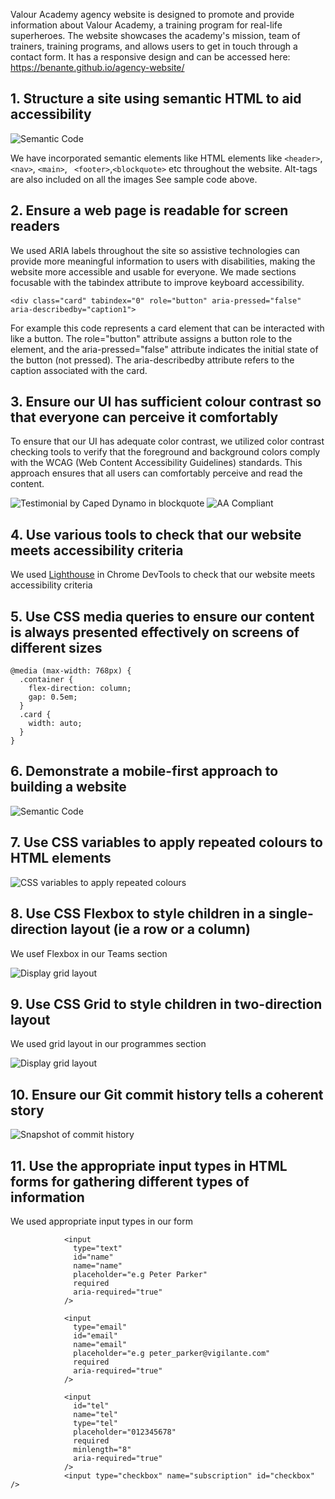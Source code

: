 Valour Academy agency website is designed to promote and provide information about Valour Academy, a training program for real-life superheroes. The website showcases the academy's mission, team of trainers, training programs, and allows users to get in touch through a contact form. It has a responsive design and can be accessed here: https://benante.github.io/agency-website/

## 1. Structure a site using semantic HTML to aid accessibility

<img src="../images/code.gif" alt="Semantic Code" style="max-width: 500px;">

We have incorporated semantic elements like HTML elements like `<header>`, `<nav>`, `<main>`, ` <footer>`,`<blockquote>` etc throughout the website. Alt-tags are also included on all the images See sample code above.

## 2. Ensure a web page is readable for screen readers

We used ARIA labels throughout the site so assistive technologies can provide more meaningful information to users with disabilities, making the website more accessible and usable for everyone. We made sections focusable with the tabindex attribute to improve keyboard accessibility.

```
<div class="card" tabindex="0" role="button" aria-pressed="false" aria-describedby="caption1">
```

For example this code represents a card element that can be interacted with like a button. The role="button" attribute assigns a button role to the element, and the aria-pressed="false" attribute indicates the initial state of the button (not pressed). The aria-describedby attribute refers to the caption associated with the card.

## 3. Ensure our UI has sufficient colour contrast so that everyone can perceive it comfortably

To ensure that our UI has adequate color contrast, we utilized color contrast checking tools to verify that the foreground and background colors comply with the WCAG (Web Content Accessibility Guidelines) standards. This approach ensures that all users can comfortably perceive and read the content.

<img src="../images/image.png" alt="Testimonial by Caped Dynamo in blockquote" style="max-width: 500px; max-height: 150px;">
<img src="../images/image-1.png" alt="AA Compliant" style="max-height: 150px;">
<!-- ![Alt text](image.png) -->

## 4. Use various tools to check that our website meets accessibility criteria

We used [Lighthouse](https://developer.chrome.com/docs/lighthouse/overview/) in Chrome DevTools to check that our website meets accessibility criteria

## 5. Use CSS media queries to ensure our content is always presented effectively on screens of different sizes

```
@media (max-width: 768px) {
  .container {
    flex-direction: column;
    gap: 0.5em;
  }
  .card {
    width: auto;
  }
}
```

## 6. Demonstrate a mobile-first approach to building a website

<img src="../images/mobile.gif" alt="Semantic Code" style="max-width: 500px;">

## 7. Use CSS variables to apply repeated colours to HTML elements

<img src="../images/colours.png" alt="CSS variables to apply repeated colours" style="max-width: 300px;">

## 8. Use CSS Flexbox to style children in a single-direction layout (ie a row or a column)

We usef Flexbox in our Teams section

<img src="../images/flex.png" alt="Display grid layout" style="max-width: 250px;">

## 9. Use CSS Grid to style children in two-direction layout

We used grid layout in our programmes section

<img src="../images/grid.png" alt="Display grid layout" style="max-width: 325px;">

## 10. Ensure our Git commit history tells a coherent story

<img src="../images/commits.png" alt="Snapshot of commit history" style="max-width: 325px;">

## 11. Use the appropriate input types in HTML forms for gathering different types of information

We used appropriate input types in our form

```
            <input
              type="text"
              id="name"
              name="name"
              placeholder="e.g Peter Parker"
              required
              aria-required="true"
            />

            <input
              type="email"
              id="email"
              name="email"
              placeholder="e.g peter_parker@vigilante.com"
              required
              aria-required="true"
            />

            <input
              id="tel"
              name="tel"
              type="tel"
              placeholder="012345678"
              required
              minlength="8"
              aria-required="true"
            />
            <input type="checkbox" name="subscription" id="checkbox" />




```
